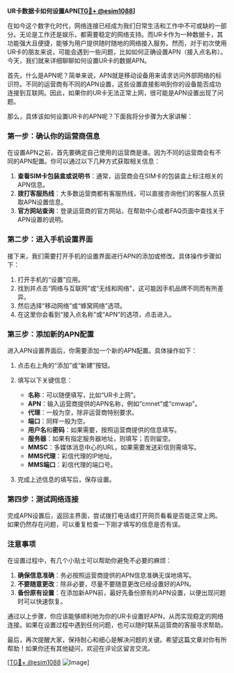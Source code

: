 **UR卡数据卡如何设置APN[[TG💪+ @esim1088](https://t.me/s/esim1088)]**

在如今这个数字化时代，网络连接已经成为我们日常生活和工作中不可或缺的一部分。无论是工作还是娱乐，都需要稳定的网络支持。而UR卡作为一种数据卡，其功能强大且便捷，能够为用户提供随时随地的网络接入服务。然而，对于初次使用UR卡的朋友来说，可能会遇到一些问题，比如如何正确设置APN（接入点名称）。今天，我们就来详细聊聊如何设置UR卡的数据APN。

首先，什么是APN呢？简单来说，APN就是移动设备用来请求访问外部网络的标识符。不同的运营商有不同的APN设置，这些设置直接影响到你的设备能否成功连接到互联网。因此，如果你的UR卡无法正常上网，很可能是APN设置出现了问题。

那么，具体该如何设置UR卡的APN呢？下面我将分步骤为大家讲解：

### 第一步：确认你的运营商信息

在设置APN之前，首先要确定自己使用的运营商是谁。因为不同的运营商会有不同的APN配置。你可以通过以下几种方式获取相关信息：

1. **查看SIM卡包装盒或说明书**：通常，运营商会在SIM卡的包装盒上标注相关的APN信息。
2. **拨打客服热线**：大多数运营商都有客服热线，可以直接咨询他们的客服人员获取APN设置信息。
3. **官方网站查询**：登录运营商的官方网站，在帮助中心或者FAQ页面中查找关于APN设置的说明。

### 第二步：进入手机设置界面

接下来，我们需要打开手机的设置界面进行APN的添加或修改。具体操作步骤如下：

1. 打开手机的“设置”应用。
2. 找到并点击“网络与互联网”或“无线和网络”，这可能因手机品牌不同而有所差异。
3. 然后选择“移动网络”或“蜂窝网络”选项。
4. 在这里你会看到“接入点名称”或“APN”的选项，点击进入。

### 第三步：添加新的APN配置

进入APN设置界面后，你需要添加一个新的APN配置。具体操作如下：

1. 点击右上角的“添加”或“新建”按钮。
2. 填写以下关键信息：
   - **名称**：可以随便填写，比如“UR卡上网”。
   - **APN**：输入运营商提供的APN名称，例如“cmnet”或“cmwap”。
   - **代理**：一般为空，除非运营商特别要求。
   - **端口**：同样一般为空。
   - **用户名**和**密码**：如果需要，按照运营商提供的信息填写。
   - **服务器**：如果有指定服务器地址，则填写；否则留空。
   - **MMSC**：多媒体消息中心的URL，如果需要发送彩信则需填写。
   - **MMS代理**：彩信代理的IP地址。
   - **MMS端口**：彩信代理的端口号。

3. 完成上述信息的填写后，保存设置。

### 第四步：测试网络连接

完成APN设置后，返回主界面，尝试拨打电话或打开网页看看是否能正常上网。如果仍然存在问题，可以重复检查一下刚才填写的信息是否有误。

### 注意事项

在设置过程中，有几个小贴士可以帮助你避免不必要的麻烦：

1. **确保信息准确**：务必按照运营商提供的APN信息准确无误地填写。
2. **不要随意更改**：除非必要，尽量不要随意更改已经设置好的APN。
3. **备份原有设置**：在添加新APN前，最好先备份原有的APN设置，以便出现问题时可以快速恢复。

通过以上步骤，你应该能够顺利地为你的UR卡设置好APN，从而实现稳定的网络连接。如果在设置过程中遇到任何问题，也可以随时联系运营商的客服寻求帮助。

最后，再次提醒大家，保持耐心和细心是解决问题的关键。希望这篇文章对你有所帮助！如果你还有其他疑问，欢迎在评论区留言交流。

[[TG💪+ @esim1088](https://t.me/s/esim1088) ![Image](https://i.postimg.cc/4NQfJmqS/Snipaste-2025-05-13-00-14-12.png)]